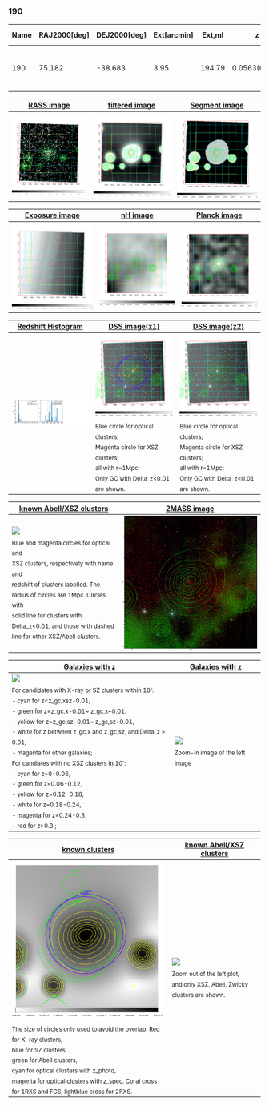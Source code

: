 <div STYLE="page-break-after: always;"></div>

### 190

|Name|RAJ2000[deg]|DEJ2000[deg] |Ext[arcmin]| Ext,ml | z | z_src| C|GC(XSZ,Delta_z<0.01)| GC(OPT,Delta_z<0.01)|GC| R_sig[arcmin] | R500[arcmin] | R500[Mpc]| CRsig[c/s] | CR500[c/s] |L500[1E44 erg/s]|F500[1E-12 erg/s/cm^2]| M500[1E14 Msun]|Tx[keV]|Cnt_sig|Beta|Rc[arcmin]|Comment|Alias|
|---|---|---|---|---|---|------|---|--------|---------|----------|---|---|---|---|---|---|---|---|---|---|---|---|---|---|
|190| 75.182| -38.683| 3.95| 194.79| 0.0563(0.005)| z1, z_xsz| B| MCXC, PSZ2, Tar| A, N, W| A, MCXC, N, PSZ2, Tar, W| 11.725| 12.134| 0.795| 0.343(0.041)| 0.345(0.041)| 0.485(0.032)| 6.418(0.420)| 1.51(0.05)| 2.81(0.06)| 166.3| 0.915(-0.098+0.061)| 6.276(-0.767+0.543)| -| k473|

|[RASS image](../image/190/190_img.pdf)|[filtered image](../image/190/190_fil.pdf)|[Segment image](../image/190/190_seg.pdf)|
|-------------------|--------------------|-------------------|
| <img src="../image/190/190_img.png" width="300">  | <img src="../image/190/190_fil.png" width="300">   | <img src="../image/190/190_seg.png" width="300">  |

|[Exposure image](../image/190/190_mex.pdf)| [nH image](../image/190/190_nh.pdf)| [Planck image](../image/190/190_p.pdf)|
|-------------------|--------------------|-------------------|
|<img src="../image/190/190_mex.png" width="300">   | <img src="../image/190/190_nh.png" width="300">    | <img src="../image/190/190_p.png" width="300"> |

|[Redshift Histogram](../image/190/190_zg.pdf) | [DSS image(z1)](../image/190/190_dss_z1.pdf)      |  [DSS image(z2)](../image/190/190_dss_z2.pdf)    |
|-------------------|--------------------|-------------------|
|<img src="../image/190/190_zg.png" width="300"> |<img src="../image/190/190_dss_z1.png" width="300"> <sub><br>Blue circle for optical clusters; <br>Magenta circle for XSZ clusters; <br>all with r=1Mpc; <br>Only GC with Delta_z<0.01 are shown. </sub>| <img src="../image/190/190_dss_z2.png" width="300"><sub><br>Blue circle for optical clusters; <br>Magenta circle for XSZ clusters; <br>all with r=1Mpc; <br>Only GC with Delta_z<0.01 are shown. </sub> |

|[known Abell/XSZ clusters](../image/190/190_m.pdf) | [2MASS image](../image/190/190_2mass.pdf)      |
|-------------------|-------------------|
|<img src=../image/190/190_m.png width="300"> <br><sub>Blue and magenta circles for optical and <br>XSZ clusters, respectively with name and <br>redshift of clusters labelled. The <br>radius of circles are 1Mpc. Circles with <br>solid line for clusters with <br>Delta_z<0.01, and those with dashed <br>line for other XSZ/Abell clusters.        </sub>|<img src="../image/190/190_2mass.png" width="300">  |

|[Galaxies with z](../image/190/190_opt_ned.pdf) |[Galaxies with z](../image/190/190_opt_ned_zoom.pdf) |
|-------------------|-------------------|
| <img src=../image/190/190_opt_ned.png width="300"> <br><sub> For candidates with X-ray or SZ clusters within 10': <br> - cyan for z<z_gc,xsz-0.01, <br> - green for z=z_gc,x-0.01~ z_gc,x+0.01, <br> - yellow for z=z_gc,sz-0.01~ z_gc,sz+0.01, <br> - white for z between z_gc,x and z_gc,sz, and Delta_z > 0.01, <br> - magenta for other galaxies; <br>For candiates with no XSZ clusters in 10': <br> - cyan for z=0-0.06, <br> - green for z=0.06-0.12, <br> - yellow for z=0.12-0.18, <br> - white for z=0.18-0.24, <br> - magenta for z=0.24-0.3, <br> - red for z>0.3 ;  </sub>|<img src=../image/190/190_opt_ned_zoom.png width="300">  <br><sub> Zoom-in image of the left image</sub>|

|[known clusters](../image/190/190_gc.pdf) |[known Abell/XSZ clusters](../image/190/190_gc_large.pdf) |
|-------------------|-------------------|
| <img src=../image/190/190_gc.png width="300"> <br><sub> The size of circles only used to avoid the overlap. Red for X-ray clusters, <br> blue for SZ clusters, <br> green for Abell clusters, <br> cyan for optical clusters with z_photo, <br> magenta for optical clusters with z_spec. Coral cross for 1RXS and FCS, lightblue cross for 2RXS. </sub>|<img src=../image/190/190_gc_large.png width="300"> <br><sub> Zoom out of the left plot, <br> and only XSZ, Abell, Zwicky clusters are shown. </sub> |



